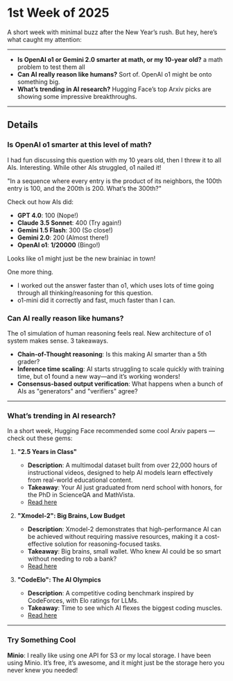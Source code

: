 # 1st Week of 2025  
A short week with minimal buzz after the New Year’s rush. But hey, here’s what caught my attention:

---

- **Is OpenAI o1 or Gemini 2.0 smarter at math, or my 10-year old?** a math problem to test them all
- **Can AI really reason like humans?** Sort of. OpenAI o1 might be onto something big.  
- **What’s trending in AI research?** Hugging Face’s top Arxiv picks are showing some impressive breakthroughs.

---

## Details  

### Is OpenAI o1 smarter at this level of math?  

I had fun discussing this question with my 10 years old, then I threw it to all AIs. Interesting.  While other AIs struggled, o1 nailed it! 

"In a sequence where every entry is the product of its neighbors, the 100th entry is 100, and the 200th is 200. What’s the 300th?"

Check out how AIs did:  
- **GPT 4.0**: 100 (Nope!)  
- **Claude 3.5 Sonnet**: 400 (Try again!)  
- **Gemini 1.5 Flash**: 300 (So close!)  
- **Gemini 2.0**: 200 (Almost there!)  
- **OpenAI o1**: **1/20000** (Bingo!)  

Looks like o1 might just be the new brainiac in town!

One more thing. 
* I worked out the answer faster than o1, which uses lots of time going through all thinking/reasoning for this question. 
* o1-mini did it correctly and fast, much faster than I can. 

### Can AI really reason like humans?  
The o1 simulation of human reasoning feels real. New architecture of o1 system makes sense. 3 takeaways.
- **Chain-of-Thought reasoning**: Is this making AI smarter than a 5th grader?  
- **Inference time scaling**: AI starts struggling to scale quickly with training time, but o1 found a new way—and it’s working wonders!
- **Consensus-based output verification**: What happens when a bunch of AIs as "generators" and "verifiers" agree?


---

### What’s trending in AI research?  
In a short week, Hugging Face recommended some cool Arxiv papers — check out these gems:

1. **"2.5 Years in Class"**  
   - **Description**: A multimodal dataset built from over 22,000 hours of instructional videos, designed to help AI models learn effectively from real-world educational content.  
   - **Takeaway**: Your AI just graduated from nerd school with honors, for the PhD in ScienceQA and MathVista.
   - [Read here](https://arxiv.org/pdf/2501.00958.pdf)

2. **"Xmodel-2": Big Brains, Low Budget**  
   - **Description**: Xmodel-2 demonstrates that high-performance AI can be achieved without requiring massive resources, making it a cost-effective solution for reasoning-focused tasks.  
   - **Takeaway**: Big brains, small wallet. Who knew AI could be so smart without needing to rob a bank?  
   - [Read here](https://arxiv.org/pdf/2412.19638.pdf)

3. **"CodeElo": The AI Olympics**  
   - **Description**: A competitive coding benchmark inspired by CodeForces, with Elo ratings for LLMs.
   - **Takeaway**: Time to see which AI flexes the biggest coding muscles.  
   - [Read here](https://arxiv.org/pdf/2501.01257.pdf)

---

### Try Something Cool  

**Minio**: I really like using one API for S3 or my local storage. I have been using Minio. It’s free, it’s awesome, and it might just be the storage hero you never knew you needed! 
